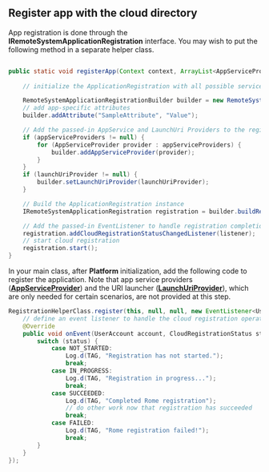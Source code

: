 
## Register app with the cloud directory

App registration is done through the **IRemoteSystemApplicationRegistration** interface. You may wish to put the following method in a separate helper class.

```Java

public static void registerApp(Context context, ArrayList<AppServiceProvider> appServiceProviders, LaunchUriProvider launchUriProvider, EventListener<UserAccount, CloudRegistrationStatus> listener) {
    
    // initialize the ApplicationRegistration with all possible services

    RemoteSystemApplicationRegistrationBuilder builder = new RemoteSystemApplicationRegistrationBuilder();
    // add app-specific attributes 
    builder.addAttribute("SampleAttribute", "Value");

    // Add the passed-in AppService and LaunchUri Providers to the registration builder
    if (appServiceProviders != null) {
        for (AppServiceProvider provider : appServiceProviders) {
            builder.addAppServiceProvider(provider);
        }
    }
    if (launchUriProvider != null) {
        builder.setLaunchUriProvider(launchUriProvider);
    }

    // Build the ApplicationRegistration instance
    IRemoteSystemApplicationRegistration registration = builder.buildRegistration();

    // Add the passed-in EventListener to handle registration completion
    registration.addCloudRegistrationStatusChangedListener(listener);
    // start cloud registration
    registration.start();
}
```

In your main class, after **Platform** initialization, add the following code to register the application. Note that app service providers (**[AppServiceProvider](https://docs.microsoft.com/java/api/com.microsoft.connecteddevices.hosting._app_service_provider)**) and the URI launcher (**[LaunchUriProvider](https://docs.microsoft.com/java/api/com.microsoft.connecteddevices.hosting._launch_uri_provider)**), which are only needed for certain scenarios, are not provided at this step.

```Java
RegistrationHelperClass.register(this, null, null, new EventListener<UserAccount, CloudRegistrationStatus>() {
    // define an event listener to handle the cloud registration operation:
    @Override
    public void onEvent(UserAccount account, CloudRegistrationStatus status) {
        switch (status) {
            case NOT_STARTED:
                Log.d(TAG, "Registration has not started.");
                break;
            case IN_PROGRESS:
                Log.d(TAG, "Registration in progress...");
                break;
            case SUCCEEDED:
                Log.d(TAG, "Completed Rome registration");
                // do other work now that registration has succeeded
                break;
            case FAILED:
                Log.d(TAG, "Rome registration failed!");
                break;
        }
    }
});
```